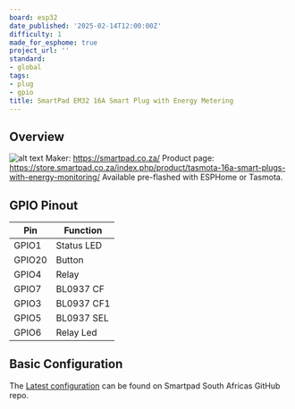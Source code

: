 ```yaml
---
board: esp32
date_published: '2025-02-14T12:00:00Z'
difficulty: 1
made_for_esphome: true
project_url: ''
standard:
- global
tags:
- plug
- gpio
title: SmartPad EM32 16A Smart Plug with Energy Metering
---
```


## Overview

![alt text](SPEM32.webp "SmartPad EM32 16A Smart Plug with Energy Metering")
Maker: https://smartpad.co.za/
Product page: https://store.smartpad.co.za/index.php/product/tasmota-16a-smart-plugs-with-energy-monitoring/
Available pre-flashed with ESPHome or Tasmota.

## GPIO Pinout

| Pin    | Function   |
| ------ | ---------- |
| GPIO1  | Status LED |
| GPIO20 | Button     |
| GPIO4  | Relay      |
| GPIO7  | BL0937 CF  |
| GPIO3  | BL0937 CF1 |
| GPIO5  | BL0937 SEL |
| GPIO6  | Relay Led  |

## Basic Configuration

The [Latest configuration](https://github.com/Smartpadza/Device_Configs/blob/main/smartpad-em32-smart-plug.yaml)
can be found on Smartpad South Africas GitHub repo.